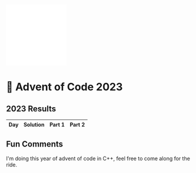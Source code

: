 <img src="./.assets/cpp-heart-white.png" width="164">

# 🎄 Advent of Code 2023

<!--- advent_readme_stars table --->
## 2023 Results

| Day | Solution | Part 1 | Part 2 |
| :---: | :---: | :---: | :---: |
<!--- advent_readme_stars table --->

## Fun Comments
I'm doing this year of advent of code in C++, feel free to come along for the ride.


